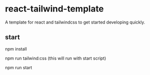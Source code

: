 # react-tailwind-template

A template for react and tailwindcss to get started developing quickly.

## start

npm install

npm run tailwind:css (this will run with start script)

npm run start
